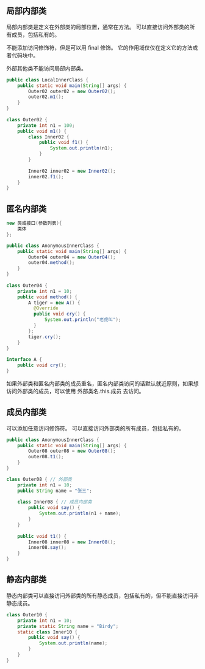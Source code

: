 
## 局部内部类
局部内部类是定义在外部类的局部位置，通常在方法。
可以直接访问外部类的所有成员，包括私有的。

不能添加访问修饰符，但是可以用 final 修饰。
它的作用域仅仅在定义它的方法或者代码块中。

外部其他类不能访问局部内部类。

```java
public class LocalInnerClass {  
    public static void main(String[] args) {  
        Outer02 outer02 = new Outer02();  
        outer02.m1();  
    }  
}  
  
class Outer02 {  
    private int n1 = 100;  
    public void m1() {  
        class Inner02 {  
            public void f1() {  
                System.out.println(n1);  
            }  
        }  
  
        Inner02 inner02 = new Inner02();  
        inner02.f1();  
    }  
}
```

## 匿名内部类

```java
new 类或接口(参数列表){
	类体
};
```


```java
public class AnonymousInnerClass {  
    public static void main(String[] args) {  
        Outer04 outer04 = new Outer04();  
        outer04.method();  
    }  
}  
  
class Outer04 {  
    private int n1 = 10;  
    public void method() {  
        A tiger = new A() {  
          @Override  
          public void cry() {  
              System.out.println("老虎叫");  
          }  
        };  
        tiger.cry();  
    }  
}  
  
interface A {  
    public void cry();  
}
```

如果外部类和匿名内部类的成员重名，匿名内部类访问的话默认就近原则，如果想访问外部类的成员，可以使用 外部类名.this.成员 去访问。

## 成员内部类
可以添加任意访问修饰符。
可以直接访问外部类的所有成员，包括私有的。
```java
public class AnonymousInnerClass {  
    public static void main(String[] args) {  
        Outer08 outer08 = new Outer08();  
        outer08.t1();  
    }  
}

class Outer08 { // 外部类  
    private int n1 = 10;  
    public String name = "张三";  
  
    class Inner08 { // 成员内部类  
        public void say() {  
            System.out.println(n1 + name);  
        }  
    }  
  
    public void t1() {  
        Inner08 inner08 = new Inner08();  
        inner08.say();  
    }  
}
```

## 静态内部类
静态内部类可以直接访问外部类的所有静态成员，包括私有的，但不能直接访问非静态成员。
```java
class Outer10 {
	private int n1 = 10;
	private static String name = "Birdy";
	static class Inner10 {
		public void say() {
			System.out.println(name);
		}
	}
}
```
